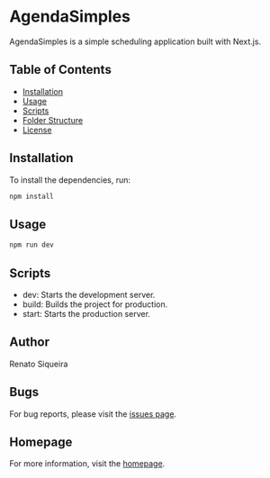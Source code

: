# AgendaSimples

AgendaSimples is a simple scheduling application built with Next.js.

## Table of Contents

- [Installation](#installation)
- [Usage](#usage)
- [Scripts](#scripts)
- [Folder Structure](#folder-structure)
- [License](#license)

## Installation

To install the dependencies, run:

```sh
npm install
```

## Usage

```sh
npm run dev
```

## Scripts

- dev: Starts the development server.
- build: Builds the project for production.
- start: Starts the production server.

## Author

Renato Siqueira

## Bugs

For bug reports, please visit the [issues page](https://github.com/RenatoSiqueira/AgendaSimples/issues).

## Homepage

For more information, visit the [homepage](https://github.com/RenatoSiqueira/AgendaSimples#readme).
